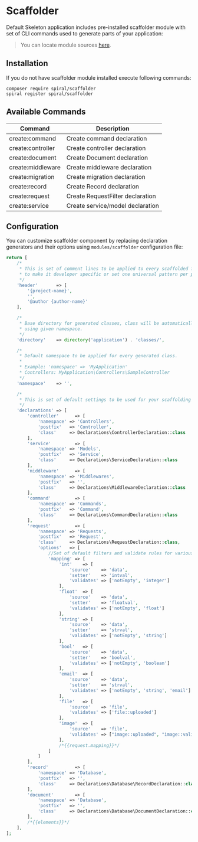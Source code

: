 # Scaffolder
Default Skeleton application includes pre-installed scaffolder module with set of CLI commands used to generate parts of your application:

> You can locate module sources [here](https://github.com/spiral-modules/scaffolder).

## Installation
If you do not have scaffolder module installed execute following commands:

```
composer require spiral/scaffolder
spiral register spiral/scaffolder
```

## Available Commands
Command            | Description
---                | ---
create:command     | Create command declaration
create:controller  | Create controller declaration
create:document    | Create Document declaration
create:middleware  | Create middleware declaration
create:migration   | Create migration declaration
create:record      | Create Record declaration
create:request     | Create RequestFilter declaration
create:service     | Create service/model declaration

## Configuration
You can customize scaffolder component by replacing declaration generators and their options using `modules/scaffolder` configuration file:

```php
return [
    /*
     * This is set of comment lines to be applied to every scaffolded file, you can use env() function
     * to make it developer specific or set one universal pattern per project.
     */
    'header'       => [
        '{project-name}',
        '',
        '@author {author-name}'
    ],

    /*
     * Base directory for generated classes, class will be automatically localed into sub directory
     * using given namespace.
     */
    'directory'    => directory('application') . 'classes/',

    /*
     * Default namespace to be applied for every generated class.
     *
     * Example: 'namespace' => 'MyApplication'
     * Controllers: MyApplication\Controllers\SampleController
     */
    'namespace'    => '',

    /*
     * This is set of default settings to be used for your scaffolding commands.
     */
    'declarations' => [
        'controller'      => [
            'namespace' => 'Controllers',
            'postfix'   => 'Controller',
            'class'     => Declarations\ControllerDeclaration::class
        ],
        'service'         => [
            'namespace' => 'Models',
            'postfix'   => 'Service',
            'class'     => Declarations\ServiceDeclaration::class
        ],
        'middleware'      => [
            'namespace' => 'Middlewares',
            'postfix'   => '',
            'class'     => Declarations\MiddlewareDeclaration::class
        ],
        'command'         => [
            'namespace' => 'Commands',
            'postfix'   => 'Command',
            'class'     => Declarations\CommandDeclaration::class
        ],
        'request'         => [
            'namespace' => 'Requests',
            'postfix'   => 'Request',
            'class'     => Declarations\RequestDeclaration::class,
            'options'   => [
                //Set of default filters and validate rules for various types
                'mapping' => [
                    'int'    => [
                        'source'    => 'data',
                        'setter'    => 'intval',
                        'validates' => ['notEmpty', 'integer']
                    ],
                    'float'  => [
                        'source'    => 'data',
                        'setter'    => 'floatval',
                        'validates' => ['notEmpty', 'float']
                    ],
                    'string' => [
                        'source'    => 'data',
                        'setter'    => 'strval',
                        'validates' => ['notEmpty', 'string']
                    ],
                    'bool'   => [
                        'source'    => 'data',
                        'setter'    => 'boolval',
                        'validates' => ['notEmpty', 'boolean']
                    ],
                    'email'  => [
                        'source'    => 'data',
                        'setter'    => 'strval',
                        'validates' => ['notEmpty', 'string', 'email']
                    ],
                    'file'   => [
                        'source'    => 'file',
                        'validates' => ['file::uploaded']
                    ],
                    'image'  => [
                        'source'    => 'file',
                        'validates' => ["image::uploaded", "image::valid"]
                    ],
                    /*{{request.mapping}}*/
                ]
            ]
        ],
        'record'          => [
            'namespace' => 'Database',
            'postfix'   => '',
            'class'     => Declarations\Database\RecordDeclaration::class
        ],
        'document'        => [
            'namespace' => 'Database',
            'postfix'   => '',
            'class'     => Declarations\Database\DocumentDeclaration::class
        ],
        /*{{elements}}*/
    ],
];
```